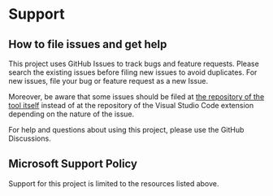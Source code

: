 # Support

## How to file issues and get help

This project uses GitHub Issues to track bugs and feature requests. Please search the existing
issues before filing new issues to avoid duplicates. For new issues, file your bug or
feature request as a new Issue.

Moreover, be aware that some issues should be filed at [the repository of the tool itself](https://github.com/Koen1999/suricata-check) instead of at the repository of the Visual Studio Code extension depending on the nature of the issue.

For help and questions about using this project, please use the GitHub Discussions.

## Microsoft Support Policy

Support for this project is limited to the resources listed above.
